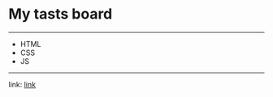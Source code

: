 # My tasts board
---

- HTML
- CSS
- JS
---
link: [link]( https://kostapetrik.github.io/My-tast-board/)

